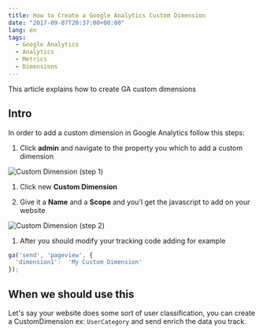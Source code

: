 ```yaml
---
title: How to Create a Google Analytics Custom Dimension
date: "2017-09-07T20:37:00+00:00"
lang: en
tags:
  - Google Analytics
  - Analytics
  - Metrics
  - Dimensions
---
```


This article explains how to create GA custom dimensions

## Intro ##

In order to add a custom dimension in Google Analytics follow this steps:

1. Click **admin** and navigate to the property you which to add a custom dimension

![Custom Dimension (step 1)](/images/Custom_Dimension.png)

1. Click new **Custom Dimension**

1. Give it a **Name** and a **Scope** and you'l get the javascript to add on your website

![Custom Dimension (step 2)](/images/GA_CustomDimension_js.png)

1. After you should modify your tracking code adding for example

```javascript
ga('send', 'pageview', {
  'dimension1':  'My Custom Dimension'
});
```

## When we should use this ##

Let's say your website does some sort of user classification, you can create a CustomDimension ex: `UserCategory` and send enrich the data you track.
